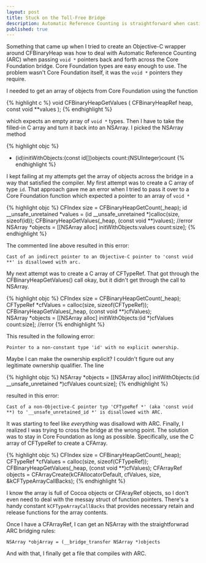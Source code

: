 ```yaml
---
layout: post
title: Stuck on the Toll-Free Bridge
description: Automatic Reference Counting is straightforward when casting from Core Foundation types to Foundation types, but dealing with C arrays can confuse things. 
published: true
---
```


Something that came up when I tried to create an Objective-C wrapper around CFBinaryHeap
was how to deal with Automatic Reference Counting (ARC) when passing `void *` pointers
back and forth across the Core Foundation bridge. Core Foundation types are easy enough to
use. The problem wasn't Core Foundation itself, it was the `void *` pointers they require.

I needed to get an array of objects from Core Foundation using the function

{% highlight c %}
void CFBinaryHeapGetValues (
   CFBinaryHeapRef heap,
   const void **values
);
{% endhighlight %}

which expects an empty array of `void *` types. Then I have to take the filled-in C array
and turn it back into an NSArray. I picked the NSArray method

{% highlight objc %}
- (id)initWithObjects:(const id[])objects count:(NSUInteger)count
{% endhighlight %}

I kept failing at my attempts get the array of objects across the bridge in a way that
satisfied the compiler. My first attempt was to create a C array of type `id`. That
approach gave me an error when I tried to pass it over to a Core Foundation function which
expected a pointer to an array of `void *`

{% highlight objc %}
CFIndex size = CFBinaryHeapGetCount(_heap);
id __unsafe_unretained *values = (id __unsafe_unretained *)calloc(size, sizeof(id));
CFBinaryHeapGetValues(_heap, (const void **)values); //error
NSArray *objects = [[NSArray alloc] initWithObjects:values count:size];
{% endhighlight %}

The commented line above resulted in this error:

    Cast of an indirect pointer to an Objective-C pointer to 'const void **' is disallowed with arc.

My next attempt was to create a C array of CFTypeRef. That got through the
CFBinaryHeapGetValues() call okay, but it didn't get through the call to NSArray.

{% highlight objc %}
CFIndex size = CFBinaryHeapGetCount(_heap);
CFTypeRef *cfValues = calloc(size, sizeof(CFTypeRef));    
CFBinaryHeapGetValues(_heap, (const void **)cfValues);    
NSArray *objects = [[NSArray alloc] initWithObjects:(id *)cfValues count:size]; //error
{% endhighlight %}

This resulted in the following error:

    Pointer to a non-constant type 'id' with no explicit ownership.

Maybe I can make the ownership explicit? I couldn't figure out any legitimate ownership
qualifier. The line

{% highlight objc %}
NSArray *objects = [[NSArray alloc] initWithObjects:(id __unsafe_unretained *)cfValues count:size];
{% endhighlight %}

resulted in this error:

    Cast of a non-Objective-C pointer typ 'CFTypeRef *' (aka 'const void **) to '__unsafe_unretained_id *' is disallowed with ARC.

It was starting to feel like _everything_ was disallowd with ARC. Finally, I realized I
was trying to cross the bridge at the wrong point. The solution was to stay in Core
Foundation as long as possible. Specifically, use the C array of CFTypeRef to create a
CFArray.

{% highlight objc %}
CFIndex size = CFBinaryHeapGetCount(_heap);
CFTypeRef *cfValues = calloc(size, sizeof(CFTypeRef));    
CFBinaryHeapGetValues(_heap, (const void **)cfValues);
CFArrayRef objects = CFArrayCreate(kCFAllocatorDefault, cfValues, size, &kCFTypeArrayCallBacks);
{% endhighlight %}

I know the array is full of Cocoa objects or CFArayRef objects, so I don't even
need to deal with the messay struct of function pointers. There's a handy constant
`kCFTypeArrayCallBacks` that provides necessary retain and release functions for the array
contents. 

Once I have a CFArrayRef, I can get an NSArray with the straightforwrad ARC bridging 
rules:

    NSArray *objArray = (__bridge_transfer NSArray *)objects

And with that, I finally get a file that compiles with ARC.